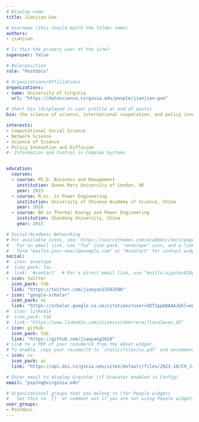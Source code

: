 ```yaml
---
# Display name
title: Jianjian Gao

# Username (this should match the folder name)
authors:
- jianjian

# Is this the primary user of the site?
superuser: false

# Role/position
role: "Postdocs"

# Organizations/Affiliations
organizations:
- name: University of Virginia
  url: "https://datascience.virginia.edu/people/jianjian-gao"

# Short bio (displayed in user profile at end of posts)
bio: the science of science, international cooperation, and policy innovation and diffusion

interests:
- Computational Social Science
- Network Science
- Science of Science
- Policy Innovation and Diffusion
#- Information and Control in Complex Systems


education:
  courses:
  - course: Ph.D. Business and Management
    institution: Queen Mary University of London, UK
    year: 2023
  - course: M.Sc. in Power Engineering
    institution: University of Chinese Academy of Science, China
    year: 2016
  - course: BA in Thermal Energy and Power Engineering 
    institution: Shandong University, China
    year: 2013

# Social/Academic Networking
# For available icons, see: https://sourcethemes.com/academic/docs/page-builder/#icons
#   For an email link, use "fas" icon pack, "envelope" icon, and a link in the
#   form "mailto:your-email@example.com" or "#contact" for contact widget.
social:
#- icon: envelope
#  icon_pack: fas
#  link: '#contact'  # For a direct email link, use "mailto:ajgates42@gmail.com".
- icon: twitter
  icon_pack: fab
  link: "https://twitter.com/jiaoyan23182586"
- icon: "google-scholar"
  icon_pack: ai
  link: "https://scholar.google.co.uk/citations?user=5DT1ppQAAAAJ&hl=en"
#- icon: linkedin
#  icon_pack: fab
#  link: "https://www.linkedin.com/in/yessicaherrera/?locale=en_US"
- icon: github
  icon_pack: fab
  link: "https://github.com/jiaoyang2018"
# Link to a PDF of your resume/CV from the About widget.
# To enable, copy your resume/CV to `static/files/cv.pdf` and uncomment the lines below.
- icon: cv
  icon_pack: ai
  link: "https://api.dsi.virginia.edu/sites/default/files/2023-10/CV_Jianjian%20Gao_0.pdf"

# Enter email to display Gravatar (if Gravatar enabled in Config)
email: "psp2nq@virginia.edu"

# Organizational groups that you belong to (for People widget)
#   Set this to `[]` or comment out if you are not using People widget.
user_groups:
- Postdocs
---
```

